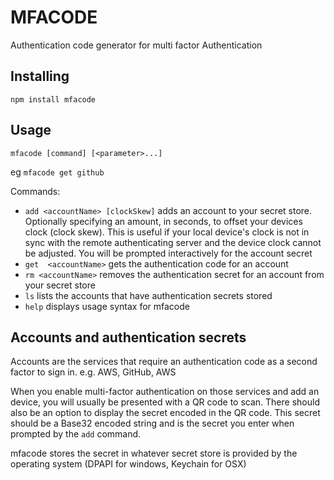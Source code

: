 MFACODE
=======

Authentication code generator for multi factor Authentication

Installing
----------

`npm install mfacode`

Usage
------

`mfacode [command] [<parameter>...]`

eg `mfacode get github`

Commands:

* `add <accountName> [clockSkew]`
  adds an account to your secret store.
  Optionally specifying an amount, in seconds, to offset your devices clock (clock skew). This is useful if your local device's clock is not in sync with the remote authenticating server and the device clock cannot be adjusted.
  You will be prompted interactively for the account secret
* `get  <accountName>`
  gets the authentication code for an account
* `rm <accountName>`
  removes the authentication secret for an account from your secret store
* `ls`
  lists the accounts that have authentication secrets stored
* `help`
  displays usage syntax for mfacode

Accounts and authentication secrets
-----------------------------------

Accounts are the services that require an authentication code as a second factor to sign in. e.g. AWS, GitHub, AWS

When you enable multi-factor authentication on those services and add an device, you will usually be presented with a QR code to scan. There should also be an option to display the secret encoded in the QR code. This secret should be a Base32 encoded string and is the secret you enter when prompted by the `add` command.

mfacode stores the secret in whatever secret store is provided by the operating system (DPAPI for windows, Keychain for OSX)
